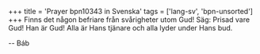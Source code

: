 +++
title = 'Prayer bpn10343 in Svenska'
tags = ['lang-sv', 'bpn-unsorted']
+++
Finns det någon befriare från svårigheter utom Gud! Säg: Prisad vare Gud! Han är Gud! Alla är Hans tjänare och alla lyder under Hans bud.

-- Báb
